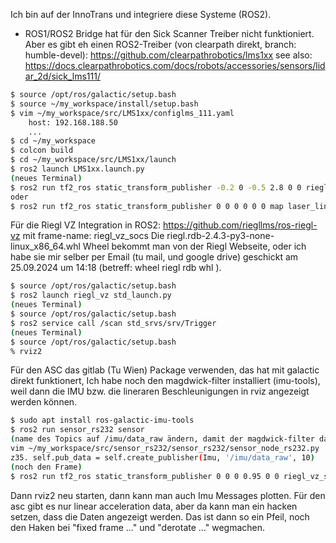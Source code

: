 Ich bin auf der InnoTrans und integriere diese Systeme (ROS2).

* ROS1/ROS2 Bridge hat für den Sick Scanner Treiber nicht funktioniert. Aber es gibt eh einen ROS2-Treiber (von clearpath direkt, branch: humble-devel):
https://github.com/clearpathrobotics/lms1xx
see also: https://docs.clearpathrobotics.com/docs/robots/accessories/sensors/lidar_2d/sick_lms111/



```bash
$ source /opt/ros/galactic/setup.bash
$ source ~/my_workspace/install/setup.bash
$ vim ~/my_workspace/src/LMS1xx/configlms_111.yaml
    host: 192.168.188.50
    ...
$ cd ~/my_workspace
$ colcon build
$ cd ~/my_workspace/src/LMS1xx/launch
$ ros2 launch LMS1xx.launch.py
(neues Terminal)
$ ros2 run tf2_ros static_transform_publisher -0.2 0 -0.5 2.8 0 0 riegl_vz_socs laser_link
oder
$ ros2 run tf2_ros static_transform_publisher 0 0 0 0 0 0 map laser_link
```


Für die Riegl VZ Integration in ROS2:
https://github.com/riegllms/ros-riegl-vz
mit frame-name: riegl_vz_socs
Die riegl.rdb-2.4.3-py3-none-linux_x86_64.whl Wheel bekommt man von der Riegl Webseite, oder ich habe sie mir selber per Email (tu mail, und google drive) geschickt am 25.09.2024 um 14:18 (betreff: wheel riegl rdb whl
).

```bash
$ source /opt/ros/galactic/setup.bash
$ ros2 launch riegl_vz std_launch.py
(neues Terminal)
$ source /opt/ros/galactic/setup.bash
$ ros2 service call /scan std_srvs/srv/Trigger
(neues Terminal)
$ source /opt/ros/galactic/setup.bash
% rviz2
```

Für den ASC das gitlab (Tu Wien) Package verwenden, das hat mit galactic direkt funktionert,
Ich habe noch den magdwick-filter installiert (imu-tools), weil dann die IMU bzw. die lineraren Beschleunigungen in rviz angezeigt werden können.

```bash
$ sudo apt install ros-galactic-imu-tools
$ ros2 run sensor_rs232 sensor
(name des Topics auf /imu/data_raw ändern, damit der magdwick-filter damit arbeitet!)
vim ~/my_workspace/src/sensor_rs232/sensor_rs232/sensor_node_rs232.py
z35. self.pub_data = self.create_publisher(Imu, '/imu/data_raw', 10)
(noch den Frame)
$ ros2 run tf2_ros static_transform_publisher 0 0 0 0.95 0 0 riegl_vz_socs imu_link
```
Dann rviz2 neu starten, dann kann man auch Imu Messages plotten. Für den asc gibt es nur linear acceleration data, aber da kann man ein hacken setzen, dass die Daten angezeigt werden.
Das ist dann so ein Pfeil, noch den Haken bei "fixed frame ..." und "derotate ..." wegmachen.





